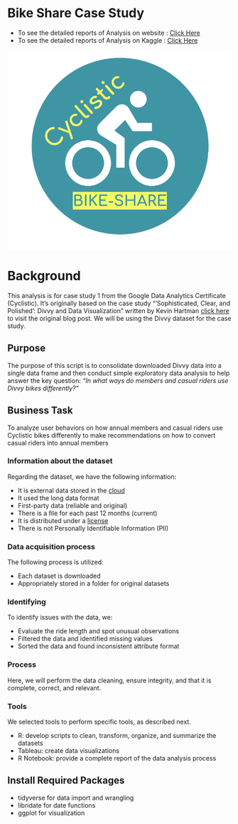 # Bike Share Case Study

* To see the detailed reports of Analysis on website : [Click Here](https://imshashikantdev.github.io/bike-share-case-study/)
* To see the detailed reports of Analysis on Kaggle : [Click Here](https://www.kaggle.com/shashikantdev/case-study-cyclistic-bike-share)


![Cyclistic Company Logo](logo.png)

# Background

This analysis is for case study 1 from the Google Data Analytics Certificate (Cyclistic). It’s originally based on the case study “‘Sophisticated, Clear, and Polished’: Divvy and Data Visualization” written by Kevin Hartman [click here]( https://artscience.blog/home/divvy-dataviz-case-study>) to visit the original blog post. We will be using the Divvy dataset for the case study. 


## Purpose

The purpose of this script is to consolidate downloaded Divvy data into a single data frame and then conduct simple exploratory data analysis to help answer the key question: *“In what ways do members and casual riders use Divvy bikes differently?”*

## Business Task

To analyze user behaviors on how annual members and casual riders use Cyclistic bikes differently to make recommendations on how to convert casual riders into annual members

### Information about the dataset

Regarding the dataset, we have the following information:

  * It is external data stored in the [cloud](https://divvy-tripdata.s3.amazonaws.com/index.html)
  * It used the long data format
  * First-party data (reliable and original)
  * There is a file for each past 12 months (current)
  * It is distributed under a [license](https://www.divvybikes.com/data-license-agreement)
  * There is not Personally Identifiable Information (PII)
  
  
### Data acquisition process
The following process is utilized:

  * Each dataset is downloaded
  * Appropriately stored in a folder for original datasets
  
### Identifying 

To identify issues with the data, we:

  * Evaluate the ride length and spot unusual observations
  * Filtered the data and identified missing values
  * Sorted the data and found inconsistent attribute format


### **Process**
Here, we will perform the data cleaning, ensure integrity, and that it is complete,
correct, and relevant.

### Tools
We selected tools to perform specific tools, as described next.

  * R: develop scripts to clean, transform, organize, and summarize the datasets
  * Tableau: create data visualizations
  * R Notebook: provide a complete report of the data analysis process


## Install Required Packages

* tidyverse for data import and wrangling
* libridate for date functions
* ggplot for visualization

